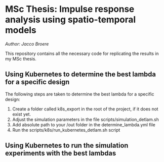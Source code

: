 # MSc Thesis: Impulse response analysis using spatio-temporal models
*Author: Jacco Broere*

This repository contains all the necessary code for replicating the results in my MSc thesis.

## Using Kubernetes to determine the best lambda for a specific design
The following steps are taken to determine the best lambda for a specific design:
1. Create a folder called k8s_export in the root of the project, if it does not exist yet.
2. Adjust the simulation parameters in the file scripts/simulation_detlam.sh
3. Add absolute path to your /out folder in the determine_lambda.yml file
4. Run the scripts/k8s/run_kubernetes_detlam.sh script

## Using Kubernetes to run the simulation experiments with the best lambdas


